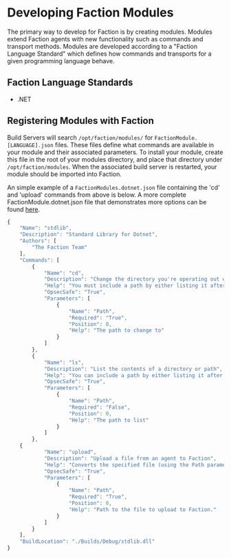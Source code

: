 # Developing Faction Modules

The primary way to develop for Faction is by creating modules. Modules extend Faction agents with new functionality such as commands and transport methods. Modules are developed according to a "Faction Language Standard" which defines how commands and transports for a given programming language behave.

## Faction Language Standards

* .NET

## Registering Modules with Faction

Build Servers will search `/opt/faction/modules/` for `FactionModule.[LANGUAGE].json` files. These files define what commands are available in your module and their associated parameters. To install your module, create this file in the root of your modules directory, and place that directory under `/opt/faction/modules`. When the associated build server is restarted, your module should be imported into Faction.

An simple example of a `FactionModules.dotnet.json` file containing the 'cd' and 'upload' commands from above is below. A more complete FactionModule.dotnet.json file that demonstrates more options can be found [here](https://github.com/FactionC2/Modules-Dotnet/blob/master/StandardLibrary/FactionModule.dotnet.json).

```javascript
{
    "Name": "stdlib",
    "Description": "Standard Library for Dotnet",
    "Authors": [
        "The Faction Team"
    ],
    "Commands": [
        {
            "Name": "cd",
            "Description": "Change the directory you're operating out of",
            "Help": "You must include a path by either listing it after the command (`cd C:\\Foo`) or with the path parameter (`cd /path:C:\\Foo`)",
            "OpsecSafe": "True",
            "Parameters": [
                {
                    "Name": "Path",
                    "Required": "True",
                    "Position": 0,
                    "Help": "The path to change to"
                }
            ]
        },
        {
            "Name": "ls",
            "Description": "List the contents of a directory or path",
            "Help": "You can include a path by either listing it after the command (ls C:\\Foo) or with the path parameter (ls /path:C:\\Foo)",
            "OpsecSafe": "True",
            "Parameters": [
                {
                    "Name": "Path",
                    "Required": "False",
                    "Position": 0,
                    "Help": "The path to list"
                }
            ]
        },
    {
            "Name": "upload",
            "Description": "Upload a file from an agent to Faction",
            "Help": "Converts the specified file (using the Path parameter) to a base64 encoded string and sends it back to faction where it is converted back and written to disk. Note: There is a 300mb limit on files that can be uploaded to Faction.",
            "OpsecSafe": "True",
            "Parameters": [
                {
                    "Name": "Path",
                    "Required": "True",
                    "Position": 0,
                    "Help": "Path to the file to upload to Faction."
                }
            ]
        }
    ],
    "BuildLocation": "./Builds/Debug/stdlib.dll"
}
```

